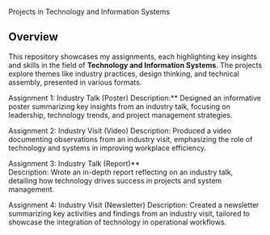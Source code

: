Projects in Technology and Information Systems  

## Overview  
This repository showcases my assignments, each highlighting key insights and skills in the field of **Technology and Information Systems**. The projects explore themes like industry practices, design thinking, and technical assembly, presented in various formats.  

Assignment 1: Industry Talk (Poster)
Description:** Designed an informative poster summarizing key insights from an industry talk, focusing on leadership, technology trends, and project management strategies.  

Assignment 2: Industry Visit (Video)
Description: Produced a video documenting observations from an industry visit, emphasizing the role of technology and systems in improving workplace efficiency.  

Assignment 3: Industry Talk (Report)**  
Description: Wrote an in-depth report reflecting on an industry talk, detailing how technology drives success in projects and system management.  


Assignment 4: Industry Visit (Newsletter) 
Description: Created a newsletter summarizing key activities and findings from an industry visit, tailored to showcase the integration of technology in operational workflows.  

